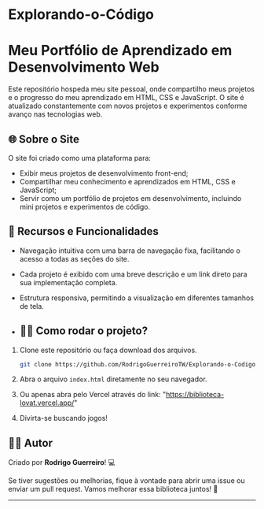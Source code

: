 # Explorando-o-Código

# Meu Portfólio de Aprendizado em Desenvolvimento Web

Este repositório hospeda meu site pessoal, onde compartilho meus projetos e o progresso do meu aprendizado em HTML, CSS e JavaScript. O site é atualizado constantemente com novos projetos e experimentos conforme avanço nas tecnologias web.

## 🌐 Sobre o Site

O site foi criado como uma plataforma para:

- Exibir meus projetos de desenvolvimento front-end;
- Compartilhar meu conhecimento e aprendizados em HTML, CSS e JavaScript;
- Servir como um portfólio de projetos em desenvolvimento, incluindo mini projetos e experimentos de código.

## 🔧 Recursos e Funcionalidades

- Navegação intuitiva com uma barra de navegação fixa, facilitando o acesso a todas as seções do site.
- Cada projeto é exibido com uma breve descrição e um link direto para sua implementação completa.
- Estrutura responsiva, permitindo a visualização em diferentes tamanhos de tela.

- ## 🏃‍♂️ Como rodar o projeto?

1. Clone este repositório ou faça download dos arquivos.
   
   ```bash
   git clone https://github.com/RodrigoGuerreiroTW/Explorando-o-Codigo/tree/main
   ```

2. Abra o arquivo `index.html` diretamente no seu navegador.

3. Ou apenas abra pelo Vercel através do link: "https://biblioteca-lovat.vercel.app/"

4. Divirta-se buscando jogos!

## 🦸‍♂️ Autor

Criado por **Rodrigo Guerreiro**! 💻

Se tiver sugestões ou melhorias, fique à vontade para abrir uma issue ou enviar um pull request. Vamos melhorar essa biblioteca juntos! 🚀

---

